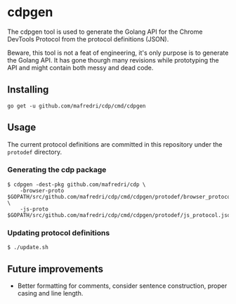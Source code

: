 # cdpgen

The cdpgen tool is used to generate the Golang API for the Chrome DevTools Protocol from the protocol definitions (JSON).

Beware, this tool is not a feat of engineering, it's only purpose is to generate the Golang API. It has gone thourgh many revisions while prototyping the API and might contain both messy and dead code.

## Installing

```console
go get -u github.com/mafredri/cdp/cmd/cdpgen
```

## Usage

The current protocol definitions are committed in this repository under the `protodef` directory.

### Generating the cdp package

```console
$ cdpgen -dest-pkg github.com/mafredri/cdp \
    -browser-proto $GOPATH/src/github.com/mafredri/cdp/cmd/cdpgen/protodef/browser_protocol.json \
    -js-proto $GOPATH/src/github.com/mafredri/cdp/cmd/cdpgen/protodef/js_protocol.json
```

### Updating protocol definitions

```console
$ ./update.sh
```

## Future improvements

- Better formatting for comments, consider sentence construction, proper casing and line length.

